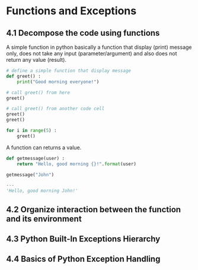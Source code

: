 # Functions and Exceptions

## 4.1  Decompose the code using functions

A simple function in python basically a function that display (print) message only, does not take any input (parameter/argument) and also does not return any value (result).

```python
# define a simple function that display message
def greet() :
    print("Good morning everyone!")

# call greet() from here
greet()
```

```python
# call greet() from another code cell
greet()
greet()

for i in range(5) :
    greet()
```

A function can returns a value.

```python
def getmessage(user) :
    return "Hello, good morning {}!".format(user)

getmessage("John")

---
'Hello, good morning John!'
```

## 4.2 Organize interaction between the function and its environment

## 4.3  Python Built-In Exceptions Hierarchy

## 4.4 Basics of Python Exception Handling
